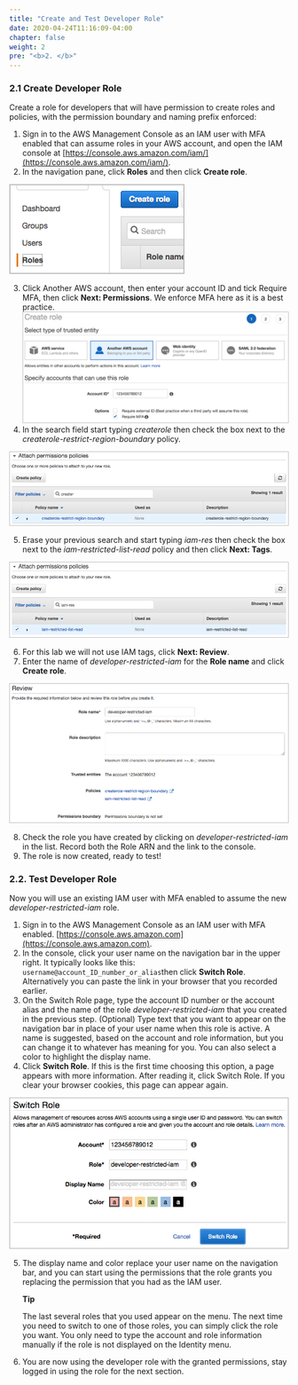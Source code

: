 ```yaml
---
title: "Create and Test Developer Role"
date: 2020-04-24T11:16:09-04:00
chapter: false
weight: 2
pre: "<b>2. </b>"
---
```


### 2.1 Create Developer Role

Create a role for developers that will have permission to create roles and policies, with the permission boundary and naming prefix enforced:

1. Sign in to the AWS Management Console as an IAM user with MFA enabled that can assume roles in your AWS account, and open the IAM console at [https://console.aws.amazon.com/iam/](https://console.aws.amazon.com/iam/).
2. In the navigation pane, click **Roles** and then click **Create role**.

![iam-role-1](/Security/300_IAM_Permission_Boundaries_Delegating_Role_Creation/Images//iam-role-create-1.png)

3. Click Another AWS account, then enter your account ID and tick Require MFA, then click **Next: Permissions**. We enforce MFA here as it is a best practice.  ![iam-role-2](/Security/300_IAM_Permission_Boundaries_Delegating_Role_Creation/Images//iam-role-create-2.png)
4. In the search field start typing *createrole* then check the box next to the *createrole-restrict-region-boundary* policy.

![iam-role-3](/Security/300_IAM_Permission_Boundaries_Delegating_Role_Creation/Images//iam-role-create-3.png)

5. Erase your previous search and start typing *iam-res* then check the box next to the *iam-restricted-list-read* policy and then click **Next: Tags**.

![iam-role-4](/Security/300_IAM_Permission_Boundaries_Delegating_Role_Creation/Images//iam-role-create-4.png)

6. For this lab we will not use IAM tags, click **Next: Review**.
7. Enter the name of *developer-restricted-iam* for the **Role name** and click **Create role**.

![iam-role-6](/Security/300_IAM_Permission_Boundaries_Delegating_Role_Creation/Images//iam-role-create-5.png)

8. Check the role you have created by clicking on *developer-restricted-iam* in the list. Record both the Role ARN and the link to the console.
9. The role is now created, ready to test!

### 2.2. Test Developer Role

Now you will use an existing IAM user with MFA enabled to assume the new *developer-restricted-iam* role.

1. Sign in to the AWS Management Console as an IAM user with MFA enabled. [https://console.aws.amazon.com](https://console.aws.amazon.com).
2. In the console, click your user name on the navigation bar in the upper right. It typically looks like this: `username@account_ID_number_or_alias`then click **Switch Role**. Alternatively you can paste the link in your browser that you recorded earlier.
3. On the Switch Role page, type the account ID number or the account alias and the name of the role *developer-restricted-iam* that you created in the previous step. (Optional) Type text that you want to appear on the navigation bar in place of your user name when this role is active. A name is suggested, based on the account and role information, but you can change it to whatever has meaning for you. You can also select a color to highlight the display name.
4. Click **Switch Role**. If this is the first time choosing this option, a page appears with more information. After reading it, click Switch Role. If you clear your browser cookies, this page can appear again.

![switch-role-developer](/Security/300_IAM_Permission_Boundaries_Delegating_Role_Creation/Images//switch-role-developer.png)

5. The display name and color replace your user name on the navigation bar, and you can start using the permissions that the role grants you replacing the permission that you had as the IAM user.

    **Tip**

	The last several roles that you used appear on the menu. The next time you need to switch to one of those roles, you can simply click the role you want. You only need to type the account and role information manually if the role is not displayed on the Identity menu.
6. You are now using the developer role with the granted permissions, stay logged in using the role for the next section.
